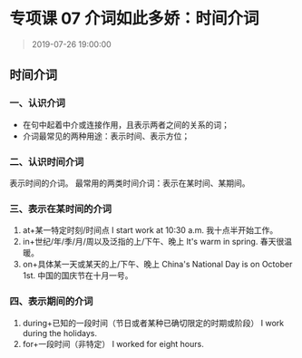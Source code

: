 # 专项课 07 介词如此多娇：时间介词

>2019-07-26 19:00:00

## 时间介词

### 一、认识介词

- 在句中起着中介或连接作用，且表示两者之间的关系的词；
- 介词最常见的两种用途：表示时间、表示方位；

### 二、认识时间介词

表示时间的介词。
最常用的两类时间介词：表示在某时间、某期间。

### 三、表示在某时间的介词

1. at+某一特定时刻/时间点
	I start work at 10:30 a.m. 我十点半开始工作。
2. in+世纪/年/季/月/周以及泛指的上/下午、晚上
	It's warm in spring. 春天很温暖。
3. on+具体某一天或某天的上/下午、晚上
	China's National Day is on October 1st. 中国的国庆节在十月一号。

### 四、表示期间的介词

1. during+已知的一段时间（节日或者某种已确切限定的时期或阶段）
	I work during the holidays.
2. for+一段时间（非特定）
	I worked for eight hours.


